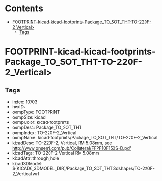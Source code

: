 



Contents
========

* [FOOTPRINT-kicad-kicad-footprints-Package_TO_SOT_THT-TO-220F-2_Vertical>](#footprint-kicad-kicad-footprints-package_to_sot_tht-to-220f-2_vertical)
	* [Tags](#tags)

# FOOTPRINT-kicad-kicad-footprints-Package_TO_SOT_THT-TO-220F-2_Vertical>

## Tags

- index: 10703
- hexID: 
- oompType: FOOTPRINT
- oompSize: kicad
- oompColor: kicad-footprints
- oompDesc: Package_TO_SOT_THT
- oompIndex: TO-220F-2_Vertical
- oompName: kicad-footprints/Package_TO_SOT_THT/TO-220F-2_Vertical
- kicadDesc: TO-220F-2, Vertical, RM 5.08mm, see http://www.onsemi.com/pub/Collateral/FFPF10F150S-D.pdf
- kicadTags: TO-220F-2 Vertical RM 5.08mm
- kicadAttr: through_hole
- kicad3DModel: ${KICAD6_3DMODEL_DIR}/Package_TO_SOT_THT.3dshapes/TO-220F-2_Vertical.wrl
